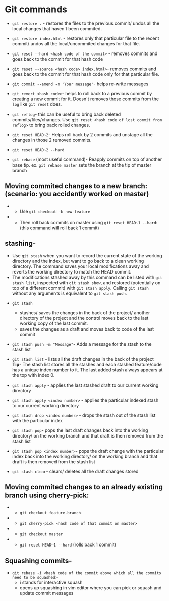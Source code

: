 # Git commands

-   `git restore .` - restores the files to the previous commit/ undos all the local changes that haven't been commited.

-   `git restore index.html` - restores only that particular file to the recent commit/ undos all the local/uncommited changes for that file.

-   `git reset --hard <hash code of the commit>` - removes commits and goes back to the commit for that hash code

-   `git reset --source <hash code> index.html>`- removes commits and goes back to the commit for that hash code only for that particular file.

-   `git commit --amend -m 'Your message'`- helps re-write messages

-   `git revert <hash code>`- helps to roll back to a previous commit by creating a new commit for it. Doesn't removes those commits from the `log` like `git reset` does.

-   `git reflog`- this can be useful to bring back deleted commits/files/changes. Use `git reset <hash code of lost commit from reflog>` to bring back rolled changes.

-   `git reset HEAD~2`- Helps roll back by 2 commits and unstage all the changes in those 2 removed commits.

-   `git reset HEAD~2 --hard`

-   `git rebase` (most useful command)- Reapply commits on top of another base tip. ex. `git rebase master` sets the branch at the tip of master branch

## Moving commited changes to a new branch: (scenario: you accidently worked on master)

-   -   Use `git checkout -b new-feature`
-   -   Then roll back commits on master using `git reset HEAD~1 --hard`: (this command will roll back 1 commit)

## stashing-

-   Use `git stash` when you want to record the current state of the working directory and the index, but want to go back to a clean working directory. The command saves your local modifications away and reverts the working directory to match the HEAD commit.
-   The modifications stashed away by this command can be listed with `git stash list`, inspected with `git stash show`, and restored (potentially on top of a different commit) with `git stash apply`. Calling `git stash` without any arguments is equivalent to `git stash push`.

*   `git stash`

    -   stashes/ saves the changes in the back of the project/ another directory of the project and the control moves back to the last working copy of the last commit.
    -   saves the changes as a draft and moves back to code of the last commit

*   `git stash push -m "Message"`- Adds a message for the stash to the stash list

*   `git stash list` - lists all the draft changes in the back of the project
    **Tip-** The stash list stores all the stashes and each stashed feature/code has a unique index number to it. The last added stash always appears at the top with index 0.

*   `git stash apply` - applies the last stashed draft to our current working directory

*   `git stash apply <index number>` - applies the particular indexed stash to our current working directory

*   `git stash drop <index number>` - drops the stash out of the stash list with the particular index

*   `git stash pop`- pops the last draft changes back into the working directory/ on the working branch and that draft is then removed from the stash list

*   `git stash pop <index number>`- pops the draft change with the particular index back into the working directory/ on the working branch and that draft is then removed from the stash list

*   `git stash clear`- clears/ deletes all the draft changes stored

## Moving commited changes to an already existing branch using cherry-pick:

-   -   `git checkout feature-branch`
-   -   `git cherry-pick <hash code of that commit on master>`
-   -   `git checkout master`
-   -   `git reset HEAD~1 --hard` (rolls back 1 commit)

## Squashing commits-

-   `git rebase -i <hash code of the commit above which all the commits need to be squashed>`
    -   i stands for interactive squash
    -   opens up squashing in vim editor where you can pick or squash and update commit messages
